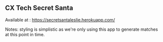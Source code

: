 ## CX Tech Secret Santa

Available at : https://secretsantaleslie.herokuapp.com/

Notes: styling is simplistic as we're only using this app to generate matches at this point in time. 
